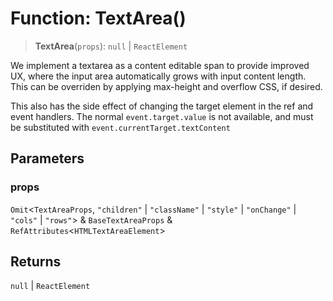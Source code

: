 # Function: TextArea()

> **TextArea**(`props`): `null` \| `ReactElement`

We implement a textarea as a content editable span to provide
improved UX, where the input area automatically grows with input
content length. This can be overriden by applying max-height
and overflow CSS, if desired.

This also has the side effect of changing the target element in
the ref and event handlers. The normal `event.target.value` is not
available, and must be substituted with `event.currentTarget.textContent`

## Parameters

### props

`Omit`\<`TextAreaProps`, `"children"` \| `"className"` \| `"style"` \| `"onChange"` \| `"cols"` \| `"rows"`\> & `BaseTextAreaProps` & `RefAttributes`\<`HTMLTextAreaElement`\>

## Returns

`null` \| `ReactElement`
